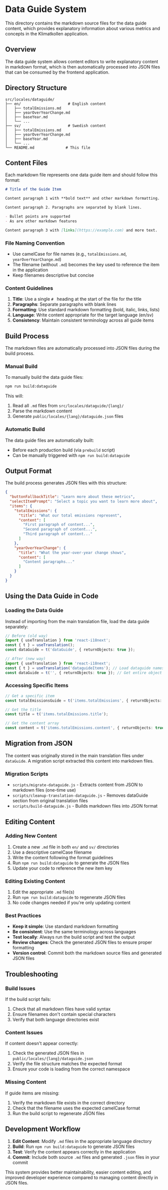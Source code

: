 # Data Guide System

This directory contains the markdown source files for the data guide content, which provides explanatory information about various metrics and concepts in the Klimatkollen application.

## Overview

The data guide system allows content editors to write explanatory content in markdown format, which is then automatically processed into JSON files that can be consumed by the frontend application.

## Directory Structure

```
src/locales/dataguide/
├── en/                     # English content
│   ├── totalEmissions.md
│   ├── yearOverYearChange.md
│   ├── baseYear.md
│   └── ...
├── sv/                     # Swedish content
│   ├── totalEmissions.md
│   ├── yearOverYearChange.md
│   ├── baseYear.md
│   └── ...
└── README.md              # This file
```

## Content Files

Each markdown file represents one data guide item and should follow this format:

```markdown
# Title of the Guide Item

Content paragraph 1 with **bold text** and other markdown formatting.

Content paragraph 2. Paragraphs are separated by blank lines.

- Bullet points are supported
- As are other markdown features

Content paragraph 3 with [links](https://example.com) and more text.
```

### File Naming Convention

- Use camelCase for file names (e.g., `totalEmissions.md`, `yearOverYearChange.md`)
- The filename (without `.md`) becomes the key used to reference the item in the application
- Keep filenames descriptive but concise

### Content Guidelines

1. **Title**: Use a single `# ` heading at the start of the file for the title
2. **Paragraphs**: Separate paragraphs with blank lines
3. **Formatting**: Use standard markdown formatting (bold, italic, links, lists)
4. **Language**: Write content appropriate for the target language (en/sv)
5. **Consistency**: Maintain consistent terminology across all guide items

## Build Process

The markdown files are automatically processed into JSON files during the build process.

### Manual Build

To manually build the data guide files:

```bash
npm run build:dataguide
```

This will:
1. Read all `.md` files from `src/locales/dataguide/{lang}/`
2. Parse the markdown content
3. Generate `public/locales/{lang}/dataguide.json` files

### Automatic Build

The data guide files are automatically built:
- Before each production build (via `prebuild` script)
- Can be manually triggered with `npm run build:dataguide`

## Output Format

The build process generates JSON files with this structure:

```json
{
  "buttonFallbackTitle": "Learn more about these metrics",
  "selectItemPrompt": "Select a topic you want to learn more about",
  "items": {
    "totalEmissions": {
      "title": "What our total emissions represent",
      "content": [
        "First paragraph of content...",
        "Second paragraph of content...",
        "Third paragraph of content..."
      ]
    },
    "yearOverYearChange": {
      "title": "What the year-over-year change shows",
      "content": [
        "Content paragraphs..."
      ]
    }
  }
}
```

## Using the Data Guide in Code

### Loading the Data Guide

Instead of importing from the main translation file, load the data guide separately:

```typescript
// Before (old way)
import { useTranslation } from 'react-i18next';
const { t } = useTranslation();
const dataGuide = t('dataGuide', { returnObjects: true });

// After (new way)
import { useTranslation } from 'react-i18next';
const { t } = useTranslation('dataguideItems'); // Load dataguide namespace
const dataGuide = t('', { returnObjects: true }); // Get entire object
```

### Accessing Specific Items

```typescript
// Get a specific item
const totalEmissionsGuide = t('items.totalEmissions', { returnObjects: true });

// Get the title
const title = t('items.totalEmissions.title');

// Get the content array
const content = t('items.totalEmissions.content', { returnObjects: true });
```

## Migration from JSON

The content was originally stored in the main translation files under `dataGuide`. A migration script extracted this content into markdown files.

### Migration Scripts

- `scripts/migrate-dataguide.js` - Extracts content from JSON to markdown files (one-time use)
- `scripts/cleanup-translation-dataguide.js` - Removes dataGuide section from original translation files
- `scripts/build-dataguide.js` - Builds markdown files into JSON format

## Editing Content

### Adding New Content

1. Create a new `.md` file in both `en/` and `sv/` directories
2. Use a descriptive camelCase filename
3. Write the content following the format guidelines
4. Run `npm run build:dataguide` to generate the JSON files
5. Update your code to reference the new item key

### Editing Existing Content

1. Edit the appropriate `.md` file(s)
2. Run `npm run build:dataguide` to regenerate JSON files
3. No code changes needed if you're only updating content

### Best Practices

- **Keep it simple**: Use standard markdown formatting
- **Be consistent**: Use the same terminology across languages
- **Test locally**: Always run the build script and test the output
- **Review changes**: Check the generated JSON files to ensure proper formatting
- **Version control**: Commit both the markdown source files and generated JSON files

## Troubleshooting

### Build Issues

If the build script fails:
1. Check that all markdown files have valid syntax
2. Ensure filenames don't contain special characters
3. Verify that both language directories exist

### Content Issues

If content doesn't appear correctly:
1. Check the generated JSON files in `public/locales/{lang}/dataguide.json`
2. Verify the file structure matches the expected format
3. Ensure your code is loading from the correct namespace

### Missing Content

If guide items are missing:
1. Verify the markdown file exists in the correct directory
2. Check that the filename uses the expected camelCase format
3. Run the build script to regenerate JSON files

## Development Workflow

1. **Edit Content**: Modify `.md` files in the appropriate language directory
2. **Build**: Run `npm run build:dataguide` to generate JSON files
3. **Test**: Verify the content appears correctly in the application
4. **Commit**: Include both source `.md` files and generated `.json` files in your commit

This system provides better maintainability, easier content editing, and improved developer experience compared to managing content directly in JSON files.
